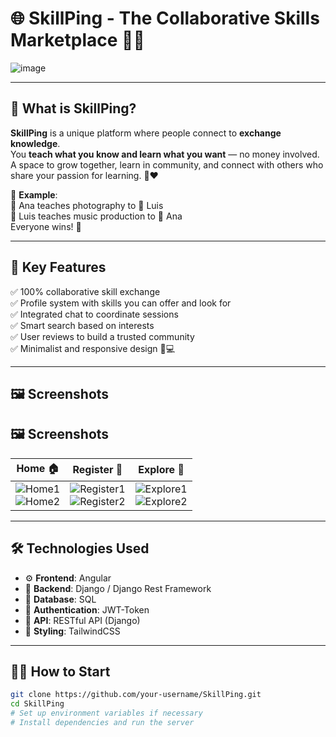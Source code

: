 # 🌐 SkillPing - The Collaborative Skills Marketplace 🤝✨

![image](https://github.com/user-attachments/assets/d2b7f499-b84a-4249-a1b3-7e62040f6618)


---

## 🚀 What is SkillPing?

**SkillPing** is a unique platform where people connect to **exchange knowledge**.  
You **teach what you know and learn what you want** — no money involved.  
A space to grow together, learn in community, and connect with others who share your passion for learning. 🧠❤️

🎯 **Example**:  
👩 Ana teaches photography to 🧑 Luis  
🧑 Luis teaches music production to 👩 Ana  
Everyone wins! 🎉

---

## 🧩 Key Features

✅ 100% collaborative skill exchange  
✅ Profile system with skills you can offer and look for  
✅ Integrated chat to coordinate sessions  
✅ Smart search based on interests  
✅ User reviews to build a trusted community  
✅ Minimalist and responsive design 📱💻

---

## 🖼️ Screenshots

## 🖼️ Screenshots

| Home 🏠 | Register 👥 | Explore 💬 |
|--------|-------------|------------|
| ![Home1](https://github.com/user-attachments/assets/1410dcfc-d12e-430b-97f4-e2d446b53031)<br>![Home2](https://github.com/user-attachments/assets/7b1c9876-d329-4623-8d38-d3ed1759d5d6) | ![Register1](https://github.com/user-attachments/assets/2836c5d7-8055-4a8d-ad6b-7c482c7424cb)<br>![Register2](https://github.com/user-attachments/assets/52da38eb-254a-427d-a5b5-b86206cd492c) | ![Explore1](https://github.com/user-attachments/assets/f22b9156-ccac-4fc9-a6c0-6d970483fc71)<br>![Explore2](https://github.com/user-attachments/assets/79c38b22-3981-4687-b3d9-ae12c7635ad2) |


---

## 🛠️ Technologies Used

- ⚙️ **Frontend**: Angular  
- 🧠 **Backend**: Django / Django Rest Framework  
- 💾 **Database**: SQL  
- 🧪 **Authentication**: JWT-Token  
- 🔌 **API**: RESTful API (Django)  
- 🎨 **Styling**: TailwindCSS

---

## 🧑‍💻 How to Start

```bash
git clone https://github.com/your-username/SkillPing.git
cd SkillPing
# Set up environment variables if necessary
# Install dependencies and run the server
